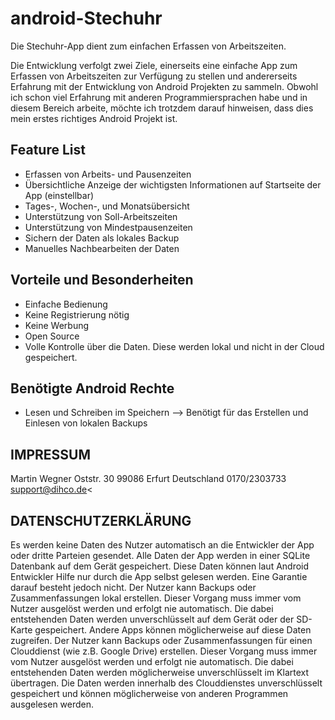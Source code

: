 # android-Stechuhr
Die Stechuhr-App dient zum einfachen Erfassen von Arbeitszeiten.

Die Entwicklung verfolgt zwei Ziele, einerseits eine einfache App zum Erfassen von Arbeitszeiten zur Verfügung zu stellen und andererseits Erfahrung mit der Entwicklung von Android Projekten zu sammeln. Obwohl ich schon viel Erfahrung mit anderen Programmiersprachen habe und in diesem Bereich arbeite, möchte ich trotzdem darauf hinweisen, dass dies mein erstes richtiges Android Projekt ist.

## Feature List
- Erfassen von Arbeits- und Pausenzeiten
- Übersichtliche Anzeige der wichtigsten Informationen auf Startseite der App (einstellbar)
- Tages-, Wochen-, und Monatsübersicht
- Unterstützung von Soll-Arbeitszeiten
- Unterstützung von Mindestpausenzeiten
- Sichern der Daten als lokales Backup
- Manuelles Nachbearbeiten der Daten

## Vorteile und Besonderheiten
- Einfache Bedienung
- Keine Registrierung nötig
- Keine Werbung
- Open Source
- Volle Kontrolle über die Daten. Diese werden lokal und nicht in der Cloud gespeichert.

## Benötigte Android Rechte
- Lesen und Schreiben im Speichern --> Benötigt für das Erstellen und Einlesen von lokalen Backups

## IMPRESSUM
Martin Wegner Oststr. 30 99086 Erfurt Deutschland 0170/2303733 support@dihco.de<

## DATENSCHUTZERKLÄRUNG
Es werden keine Daten des Nutzer automatisch an die Entwickler der App oder dritte Parteien gesendet.
Alle Daten der App werden in einer SQLite Datenbank auf dem Gerät gespeichert. Diese Daten können laut Android Entwickler Hilfe nur durch die App selbst gelesen werden. Eine Garantie darauf besteht jedoch nicht.
Der Nutzer kann Backups oder Zusammenfassungen lokal erstellen. Dieser Vorgang muss immer vom Nutzer ausgelöst werden und erfolgt nie automatisch. Die dabei entstehenden Daten werden unverschlüsselt auf dem Gerät oder der SD-Karte gespeichert. Andere Apps können möglicherweise auf diese Daten zugreifen.
Der Nutzer kann Backups oder Zusammenfassungen für einen Clouddienst (wie z.B. Google Drive) erstellen. Dieser Vorgang muss immer vom Nutzer ausgelöst werden und erfolgt nie automatisch. Die dabei entstehenden Daten werden möglicherweise unverschlüsselt im Klartext übertragen. Die Daten werden innerhalb des Clouddienstes unverschlüsselt gespeichert und können möglicherweise von anderen Programmen ausgelesen werden.
				
